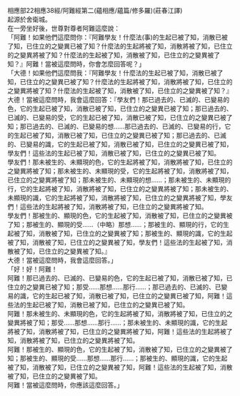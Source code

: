 相應部22相應38經/阿難經第二(蘊相應/蘊篇/修多羅)(莊春江譯)  
起源於舍衛城。  
在一旁坐好後，世尊對尊者阿難這麼說：  
「阿難！如果他們這麼問你：『阿難學友！什麼法(事)的生起已被了知，消散已被了知，已住立的之變異已被了知？什麼法的生起將被了知，消散將被了知，已住立的之變異將被了知？什麼法的生起被了知，消散被了知，已住立的之變異被了知？』阿難！當被這麼問時，你會怎麼回答呢？」  
「大德！如果他們這麼問我：『阿難學友！什麼法的生起已被了知，消散已被了知，已住立的之變異已被了知？什麼法的生起將被了知，消散將被了知，已住立的之變異將被了知？什麼法的生起被了知，消散被了知，已住立的之變異被了知？』  
大德！當被這麼問時，我會這麼回答：『學友們！那已過去的、已滅的、已變易的色，它的生起已被了知，消散已被了知，已住立的之變異已被了知；那已過去的、已滅的、已變易的受，它的生起已被了知，消散已被了知，已住立的之變異已被了知；那已過去的、已滅的、已變易的想……那已過去的、已滅的、已變易的行，它的生起已被了知，消散已被了知，已住立的之變異已被了知；那已過去的、已滅的、已變易的識，它的生起已被了知，消散已被了知，已住立的之變異已被了知，學友們！這些法的生起已被了知，消散已被了知，已住立的之變異已被了知。  
學友們！那未被生的、未顯現的色，它的生起將被了知，消散將被了知，已住立的之變異將被了知；那未被生的、未顯現的受，它的生起將被了知，消散將被了知，已住立的之變異將被了知；那未被生的、未顯現的想……；那未被生的、未顯現的行，它的生起將被了知，消散將被了知，已住立的之變異將被了知；那未被生的、未顯現的識，它的生起將被了知，消散將被了知，已住立的之變異將被了知，學友們！這些法的生起將被了知，消散將被了知，已住立的之變異將被了知。  
學友們！那被生的、顯現的色，它的生起被了知，消散被了知，已住立的之變異被了知；那被生的、顯現的受……（中略）那想……；那被生的、顯現的行，它的生起被了知，消散被了知，已住立的之變異被了知；那被生的、顯現的識，它的生起被了知，消散被了知，已住立的之變異被了知，學友們！這些法的生起被了知，消散被了知，已住立的之變異被了知。』  
大德！當被這麼問時，我會這麼回答。」  
「好！好！阿難！  
阿難！那已過去的、已滅的、已變易的色，它的生起已被了知，消散已被了知，已住立的之變異已被了知；那受……那想……那行……；那已過去的、已滅的、已變易的識，它的生起已被了知，消散已被了知，已住立的之變異已被了知，阿難！這些法的生起已被了知，消散已被了知，已住立的之變異已被了知。  
阿難！那未被生的、未顯現的色，它的生起將被了知，消散將被了知，已住立的之變異將被了知；那受……那想……那行……；那未被生的、未顯現的識，它的生起將被了知，消散將被了知，已住立的之變異將被了知，阿難！這些法的生起將被了知，消散將被了知，已住立的之變異將被了知。  
阿難！那被生的、顯現的色，它的生起被了知，消散被了知，已住立的之變異被了知；那被生的、顯現的受……那想……那行……；那被生的、顯現的識，它的生起被了知，消散被了知，已住立的之變異被了知，阿難！這些法的生起被了知，消散被了知，已住立的之變異被了知。  
阿難！當被這麼問時，你應該這麼回答。」  
  
  
